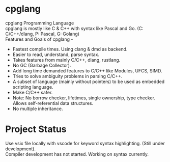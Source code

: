 # cpglang
cpglang Programming Language  
cpglang is mostly like C & C++ with syntax like Pascal and Go. (C: C/C++/dlang, P: Pascal, G: Golang)  
Features and Goals of cpglang -
- Fastest compile times. Using clang & dmd as backend.
- Easier to read, understand, parse syntax.
- Takes features from mainly C/C++, dlang, rustlang.
- No GC (Garbage Collector).
- Add long time demanded features to C/C++ like Modules, UFCS, SIMD.
- Tries to solve ambiguity problems in parsing C/C++.
- A subset of language (mainly without pointers) to be used as embedded scripting language.
- Make C/C++ safer.
- Note: No borrow checker, lifetimes, single ownership, type checker. Allows self-referential data structures.
- No multiple inheritance.

# Project Status
Use vsix file locally with vscode for keyword syntax highlighting. (Still under development).  
Compiler development has not started. Working on syntax currently.  
